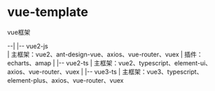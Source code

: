 # vue-template
vue框架


--|
  |-- vue2-js  
  |      主框架：vue2、ant-design-vue、axios、vue-router、vuex
  |      插件：echarts、amap
  |
  |-- vue2-ts
  |     主框架：vue2、typescript、element-ui、axios、vue-router、vuex
  |
  |-- vue3-ts
  |      主框架：vue3、typescript、element-plus、axios、vue-router、vuex